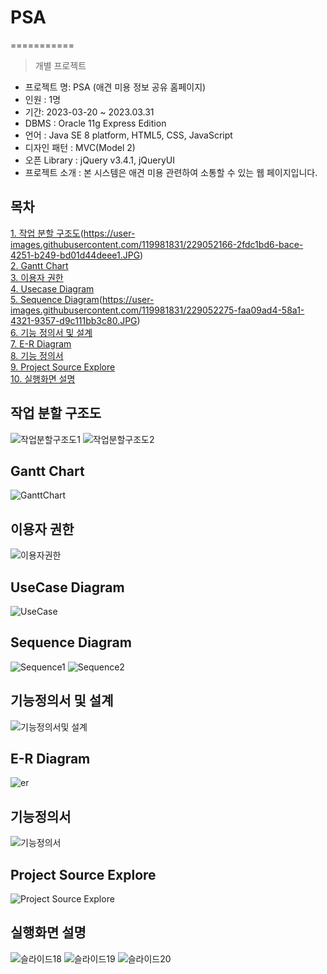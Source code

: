 # PSA
===========
> 개별 프로젝트

- 프로젝트 명: PSA (애견 미용 정보 공유 홈페이지)
- 인원 : 1명
- 기간: 2023-03-20 ~ 2023.03.31
- DBMS : Oracle 11g Express Edition
- 언어 : Java SE 8 platform, HTML5, CSS, JavaScript
- 디자인 패턴 : MVC(Model 2)
- 오픈 Library : jQuery v3.4.1, jQueryUI
- 프로젝트 소개 : 본 시스템은 애견 미용 관련하여 소통할 수 있는 웹 페이지입니다.<br>


## 목차
[1. 작업 분할 구조도](https://user-images.githubusercontent.com/119981831/229052153-616bd32d-b8aa-41fa-bec2-86f435aac0b6.JPG)(https://user-images.githubusercontent.com/119981831/229052166-2fdc1bd6-bace-4251-b249-bd01d44deee1.JPG)<br>
[2. Gantt Chart](https://user-images.githubusercontent.com/119981831/229052205-29c72877-879f-461b-91b9-f96935995812.JPG)<br>
[3. 이용자 권한](https://user-images.githubusercontent.com/119981831/229052229-e15bb45e-2a37-4bf4-bb08-a4dd00969c93.JPG)<br>
[4. Usecase Diagram](https://user-images.githubusercontent.com/119981831/229052250-bc4591f9-8ac6-4b05-9cbe-dbe25d6ee70c.JPG)<br>
[5. Sequence Diagram](https://user-images.githubusercontent.com/119981831/229052264-fd27d5fd-37b4-4222-9da1-6c99e6fe2f8f.JPG)(https://user-images.githubusercontent.com/119981831/229052275-faa09ad4-58a1-4321-9357-d9c111bb3c80.JPG)<br>
[6. 기능 정의서 및 설계]()<br>
[7. E-R Diagram]()<br>
[8. 기능 정의서]()<br>
[9. Project Source Explore]()<br>
[10. 실행화면 설명]()<br>

## 작업 분할 구조도
![작업분할구조도1](https://user-images.githubusercontent.com/119981831/229055499-027380d3-5b1e-466a-90dd-402c8a201c9f.JPG)
![작업분할구조도2](https://user-images.githubusercontent.com/119981831/229055512-c9c6aa34-372c-4af6-8d80-70c0fdb95265.JPG)

## Gantt Chart
![GanttChart](https://user-images.githubusercontent.com/119981831/229055607-1bf4ec07-e1c8-48bf-a86f-5baff6d27211.JPG)

## 이용자 권한
![이용자권한](https://user-images.githubusercontent.com/119981831/229055744-55c6b94a-7566-4969-b66a-9c318cb6bc1d.JPG)

## UseCase Diagram
![UseCase](https://user-images.githubusercontent.com/119981831/229055818-79a2f330-36e4-426a-bd4b-2e97aa1e43ed.JPG)

## Sequence Diagram
![Sequence1](https://user-images.githubusercontent.com/119981831/229055861-5bcf58d9-b61e-4001-a4c1-148629fc228e.JPG)
![Sequence2](https://user-images.githubusercontent.com/119981831/229055873-7d2b3012-a55e-45fe-9369-174f0c1c62fa.JPG)

## 기능정의서 및 설계
![기능정의서및 설계](https://user-images.githubusercontent.com/119981831/229055930-2bb8cb44-ae4b-4a85-a03a-05e69ad5bc4f.JPG)

## E-R Diagram
![er](https://user-images.githubusercontent.com/119981831/229055909-18ffffc9-5cf2-42bb-bc64-b0a889809d7e.JPG)

## 기능정의서
![기능정의서](https://user-images.githubusercontent.com/119981831/229055943-16630888-9f55-4bb1-b1ec-90ef55e017bd.JPG)

## Project Source Explore
![Project Source Explore](https://user-images.githubusercontent.com/119981831/229055968-cab9b7d2-f4a9-4197-8554-c20a2886e4c4.JPG)

## 실행화면 설명
![슬라이드18](https://user-images.githubusercontent.com/119981831/229056060-850847ea-5195-4cd6-85b7-530b800f7028.JPG)
![슬라이드19](https://user-images.githubusercontent.com/119981831/229056069-e00fbb06-2cf1-4d22-85f3-514c83c8e4b4.JPG)
![슬라이드20](https://user-images.githubusercontent.com/119981831/229056072-72c949f9-c045-473b-a2ac-a64fa98f9f6f.JPG)
